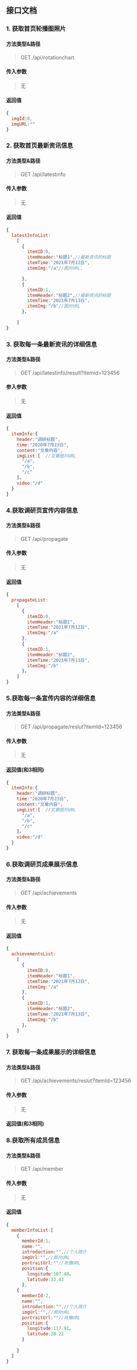 ## 接口文档



### 1. 获取首页轮播图照片

#### 方法类型&路径

>GET		/api/rotationchart

#### 传入参数

>无

#### 返回值

```js
{
  imgId:0,
  imgURL:""
}
```



### 2. 获取首页最新资讯信息

#### 方法类型&路径

>GET		/api/latestinfo

#### 传入参数

> 无

#### 返回值

```js
{
  latestInfoList:
    [
      {
        itemID:0,
        itemHeader:"标题1",//最新资讯的标题
        itemTime:"2021年7月12日",
        itemImg:"/a"//图片URL,

      },
      {
        itemID:1,
        itemHeader:"标题2",//最新资讯的标题
        itemTime:"2021年7月13日",
        itemImg:"/b"//图片URL
      }，
     
    ] 
}
```



### 3. 获取每一条最新资讯的详细信息

#### 方法类型&路径

>GET		/api/latestinfo/result?itemid=123456



#### 参入参数

>无

#### 返回值

```js
{
  itemInfo:{
    header:"调研标题",
    time:"2020年7月23日",
    content:"文章内容",
    imgList:[  //文章图片URL
      "/a",
      "/b",
      "/c"
    ]，
    video:"/d"
  }
}
```



### 4.获取调研页宣传内容信息

#### 方法类型&路径

>GET		/api/propagate

#### 传入参数

>无

#### 返回值

```js
{
  propagateList:
    [
      {
        itemID:0,
        itemHeader:"标题1",
        itemTime:"2021年7月12日",
        itemImg:"/a"
      },
      {
        itemID:1,
        itemHeader:"标题2",
        itemTime:"2021年7月13日",
        itemImg:"/b"
      }，
    ] 
}
```

### 5.获取每一条宣传内容的详细信息

#### 方法类型&路径

>GET		/api/propagate/reslut?itemId=123456

#### 传入参数

>无

#### 返回值(和3相同)

```js
{
  itemInfo:{
    header:"调研标题",
    time:"2020年7月23日",
    content:"文章内容",
    imgList:[  //文章图片URL
      "/a",
      "/b",
      "/c"
    ]，
    video:"/d"
  }
}
```



### 6.获取调研页成果展示信息

#### 方法类型&路径

>GET		/api/achievements

#### 传入参数

>无

#### 返回值

```js
{
  achievementsList:
    [
      {
        itemID:0,
        itemHeader:"标题1",
        itemTime:"2021年7月12日",
        itemImg:"/a"
      },
      {
        itemID:1,
        itemHeader:"标题2",
        itemTime:"2021年7月13日",
        itemImg:"/b"
      }，
    ] 
}
```



### 7. 获取每一条成果展示的详细信息

#### 方法类型&路径

>GET		/api/achievements/reslut?itemId=123456

#### 传入参数

>无

#### 返回值(和3相同)



### 8.获取所有成员信息

#### 方法类型&路径

>GET		/api/member

#### 传入参数

>无

#### 返回值

```js
{
  memberInfoList:[
    {
      memberId:1,
      name:"",
      introduction:"",//个人简介
      imgUrl:"",//照片URL
      portraitUrl:""//肖像URL
      position:{
        longitude:107.40，
        latitude:33.43
      },
    {
      memberId:2,
      name:"",
      introduction:"",//个人简介
      imgUrl:"",//照片URL
      portraitUrl:""//肖像URL
      position:{
        longitude:117.91，
        latitude:28.22
      }
      
    }
  ]
}
```







